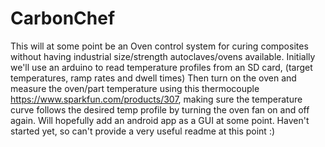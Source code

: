 CarbonChef
==========

This will at some point be an Oven control system for curing composites without having industrial size/strength autoclaves/ovens available.
Initially we'll use an arduino to read temperature profiles from an SD card, (target temperatures, ramp rates and dwell times)
Then turn on the oven and measure the oven/part temperature using this thermocouple https://www.sparkfun.com/products/307,
making sure the temperature curve follows the desired temp profile by turning the oven fan on and off again.
Will hopefully add an android app as a GUI at some point.
Haven't started yet, so can't provide a very useful readme at this point :)

